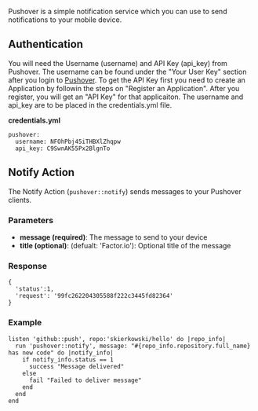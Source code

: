 Pushover is a simple notification service which you can use to send notifications to your mobile device.

## Authentication
You will need the Username (username) and API Key (api_key) from Pushover. The username can be found under the "Your User Key" section after you login to [Pushover](https://pushover.net). To get the API Key first you need to create an Application by followin the steps on "Register an Application". After you register, you will get an "API Key" for that applicaiton. The username and api_key are to be placed in the credentials.yml file.

**credentials.yml**

    pushover:
      username: NFOhPbj45iTHBXlZhqpw
      api_key: C9SwnAK55Px2BlgnTo

## Notify Action
The Notify Action (`pushover::notify`) sends messages to your Pushover clients.

### Parameters
- **message (required)**: The message to send to your device
- **title (optional)**: (defualt: 'Factor.io'): Optional title of the message

### Response
    {
      'status':1,
      'request': '99fc262204305588f222c3445fd82364'
    }

### Example
    listen 'github::push', repo:'skierkowski/hello' do |repo_info|
      run 'pushover::notify', message: "#{repo_info.repository.full_name} has new code" do |notify_info|
        if notify_info.status == 1
          success "Message delivered" 
        else
          fail "Failed to deliver message"
        end
      end
    end
